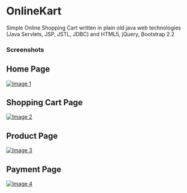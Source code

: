 OnlineKart
==========

Simple Online Shopping Cart written in plain old java web technologies (Java Servlets, JSP, JSTL, JDBC)
and HTML5, jQuery, Bootstrap 2.2

### Screenshots

Home Page
---------
[![Image 1](https://raw.githubusercontent.com/SaiUpadhyayula/OnlineKart/master/OnlineKart/WebContent/images/home.jpg)](https://raw.githubusercontent.com/SaiUpadhyayula/OnlineKart/master/OnlineKart/WebContent/images/home.jpg)

Shopping Cart Page
------------------
[![Image 2](https://raw.githubusercontent.com/SaiUpadhyayula/OnlineKart/master/OnlineKart/WebContent/images/cart.jpg)](https://raw.githubusercontent.com/SaiUpadhyayula/OnlineKart/master/OnlineKart/WebContent/images/cart.jpg)

Product Page
------------
[![Image 3](https://raw.githubusercontent.com/SaiUpadhyayula/OnlineKart/master/OnlineKart/WebContent/images/product.jpg)](https://raw.githubusercontent.com/SaiUpadhyayula/OnlineKart/master/OnlineKart/WebContent/images/product.jpg)

Payment Page
------------
[![Image 4](https://raw.githubusercontent.com/SaiUpadhyayula/OnlineKart/master/OnlineKart/WebContent/images/payment.jpg)](https://raw.githubusercontent.com/SaiUpadhyayula/OnlineKart/master/OnlineKart/WebContent/images/payment.jpg)
